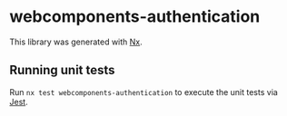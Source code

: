 # webcomponents-authentication

This library was generated with [Nx](https://nx.dev).

## Running unit tests

Run `nx test webcomponents-authentication` to execute the unit tests via [Jest](https://jestjs.io).
